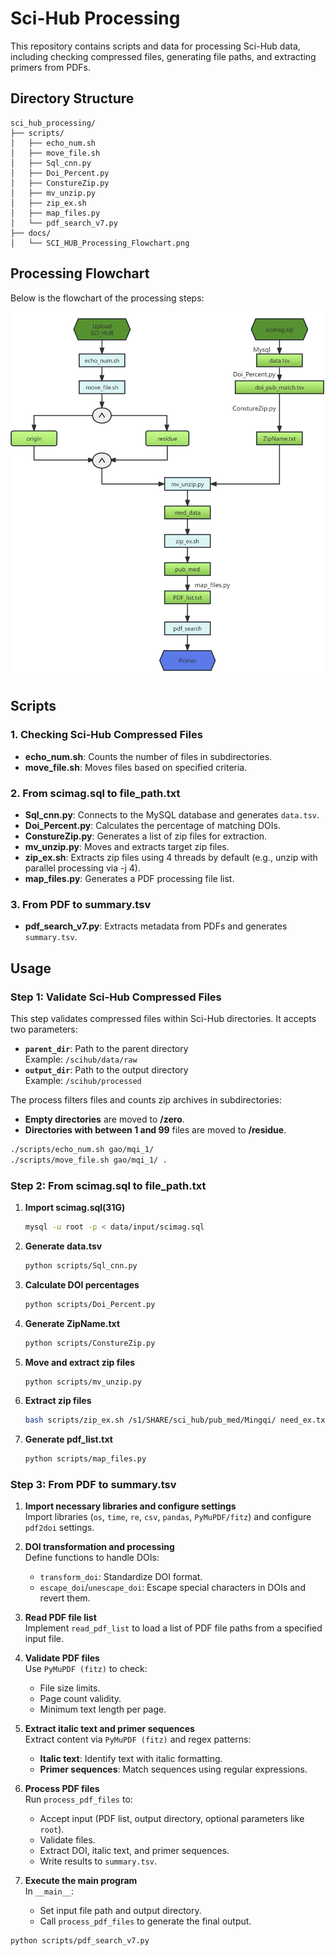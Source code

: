 # Sci-Hub Processing
This repository contains scripts and data for processing Sci-Hub data, including checking compressed files, generating file paths, and extracting primers from PDFs.
## Directory Structure
```plaintext
sci_hub_processing/
├── scripts/
│   ├── echo_num.sh
│   ├── move_file.sh
│   ├── Sql_cnn.py
│   ├── Doi_Percent.py
│   ├── ConstureZip.py
│   ├── mv_unzip.py
│   ├── zip_ex.sh
│   ├── map_files.py
│   └── pdf_search_v7.py
├── docs/
│   └── SCI_HUB_Processing_Flowchart.png
```
## Processing Flowchart

Below is the flowchart of the processing steps:

![SCI_HUB Processing Flowchart](./docs/SCI_HUB_Processing_Flowchart.png)


## Scripts

### 1. Checking Sci-Hub Compressed Files

- **echo_num.sh**: Counts the number of files in subdirectories.
- **move_file.sh**: Moves files based on specified criteria.

### 2. From scimag.sql to file_path.txt

- **Sql_cnn.py**: Connects to the MySQL database and generates `data.tsv`.
- **Doi_Percent.py**: Calculates the percentage of matching DOIs.
- **ConstureZip.py**:  Generates a list of zip files for extraction.
- **mv_unzip.py**: Moves and extracts target zip files.
- **zip_ex.sh**: Extracts zip files using 4 threads by default (e.g., unzip with parallel processing via -j 4).
- **map_files.py**: Generates a PDF processing file list.

### 3. From PDF to summary.tsv

- **pdf_search_v7.py**: Extracts metadata from PDFs and generates `summary.tsv`.

## Usage

### Step 1: Validate Sci-Hub Compressed Files

This step validates compressed files within Sci-Hub directories. It accepts two parameters:

- **`parent_dir`**: Path to the parent directory  
  Example: `/scihub/data/raw`
- **`output_dir`**: Path to the output directory  
  Example: `/scihub/processed`

The process filters files and counts zip archives in subdirectories:
- **Empty directories** are moved to __/zero__.
- **Directories with between 1 and 99** files are moved to __/residue__.

```bash
./scripts/echo_num.sh gao/mqi_1/
./scripts/move_file.sh gao/mqi_1/ .
```

### Step 2: From scimag.sql to file_path.txt

1. **Import scimag.sql(31G)**

   ```bash
   mysql -u root -p < data/input/scimag.sql
   ```

2. **Generate data.tsv**

   ```bash
   python scripts/Sql_cnn.py
   ```

3. **Calculate DOI percentages**

   ```bash
   python scripts/Doi_Percent.py
   ```

4. **Generate ZipName.txt**

   ```bash
   python scripts/ConstureZip.py
   ```

5. **Move and extract zip files**

   ```bash
   python scripts/mv_unzip.py
   ```

6. **Extract zip files**

   ```bash
   bash scripts/zip_ex.sh /s1/SHARE/sci_hub/pub_med/Mingqi/ need_ex.txt
   ```

7. **Generate pdf_list.txt**

   ```bash
   python scripts/map_files.py
   ```

### Step 3: From PDF to summary.tsv
1. **Import necessary libraries and configure settings**  
   Import libraries (`os`, `time`, `re`, `csv`, `pandas`, `PyMuPDF/fitz`) and configure `pdf2doi` settings.

2. **DOI transformation and processing**  
   Define functions to handle DOIs:  
   - `transform_doi`: Standardize DOI format.  
   - `escape_doi`/`unescape_doi`: Escape special characters in DOIs and revert them.

3. **Read PDF file list**  
   Implement `read_pdf_list` to load a list of PDF file paths from a specified input file.

4. **Validate PDF files**  
   Use `PyMuPDF (fitz)` to check:  
   - File size limits.  
   - Page count validity.  
   - Minimum text length per page.

5. **Extract italic text and primer sequences**  
   Extract content via `PyMuPDF (fitz)` and regex patterns:  
   - **Italic text**: Identify text with italic formatting.  
   - **Primer sequences**: Match sequences using regular expressions.

6. **Process PDF files**  
   Run `process_pdf_files` to:  
   - Accept input (PDF list, output directory, optional parameters like `root`).  
   - Validate files.  
   - Extract DOI, italic text, and primer sequences.  
   - Write results to `summary.tsv`.

7. **Execute the main program**  
   In `__main__`:  
   - Set input file path and output directory.  
   - Call `process_pdf_files` to generate the final output.

```bash
python scripts/pdf_search_v7.py
```
